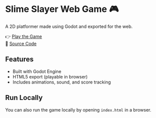 # Slime Slayer Web Game 🎮

A 2D platformer made using Godot and exported for the web.

👉 [Play the Game](https://yourusername.github.io/my-godot-game/)  
📁 [Source Code]([https://github.com/Asad-Ur-R/Slime-Slayer-game])

## Features
- Built with Godot Engine
- HTML5 export (playable in browser)
- Includes animations, sound, and score tracking

## Run Locally
You can also run the game locally by opening `index.html` in a browser.
